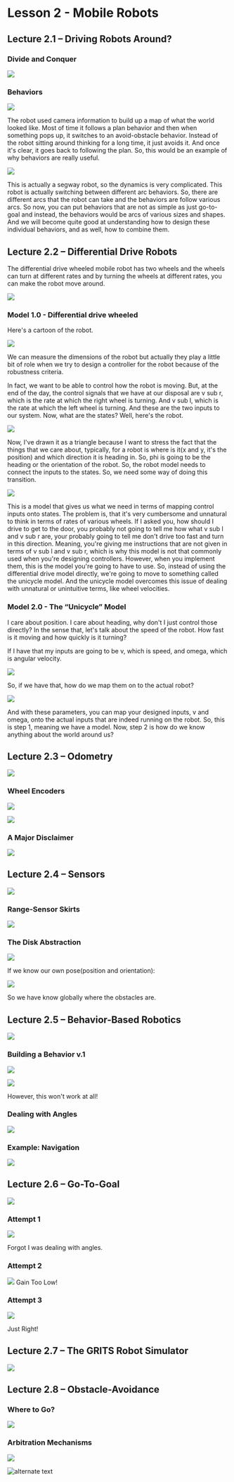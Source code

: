 ﻿# Lesson 2 - Mobile Robots

## Lecture 2.1 – Driving Robots Around?

### Divide and Conquer

![](pic200.png)

### Behaviors

![](pic201.png)

The robot used camera information to build up a map of what the world looked like. Most of time it follows a plan behavior and then when something pops up, it switches to an avoid-obstacle behavior. Instead of the robot sitting around thinking for a long time, it just avoids it. And once it's clear, it goes back to following the plan. So, this would be an example of why behaviors are really useful. 

![](pic202.png)

This is actually a segway robot, so the dynamics is very complicated. This robot is actually switching between different arc behaviors. So, there are different arcs that the robot can take and the behaviors are follow various arcs. So now, you can put behaviors that are not as simple as just go-to-goal and instead, the behaviors would be arcs of various sizes and shapes. And we will become quite good at understanding how to design these individual behaviors, and as well, how to combine them.

## Lecture 2.2 – Differential Drive Robots

The differential drive wheeled mobile robot has two wheels and the wheels can turn at different rates and by turning the wheels at different rates, you can make the robot move around.

![](pic203.png)

### Model 1.0 - Differential drive wheeled

Here's a cartoon of the robot.

![](pic204.png)

We can measure the dimensions of the robot but actually they play a little bit of role when we try to design a controller for the robot because of the robustness criteria. 

In fact, we want to be able to control how the robot is moving. But, at the end of the day, the control signals that we have at our disposal are v sub r, which is the rate at which the right wheel is turning. And v sub l, which is the rate at which the left wheel is turning. And these are the two inputs to our system. Now, what are the states? Well, here's the robot. 

![](pic205.png)

Now, I've drawn it as a triangle because I want to stress the fact that the things that we care about, typically, for a robot is where is it(x and y, it's the position) and which direction it is heading in. So, phi is going to be the heading or the orientation of the robot. So, the robot model needs to connect the inputs to the states. So, we need some way of doing this transition. 

![](pic206.png)

This is a model that gives us what we need in terms of mapping control inputs onto states. The problem is, that it's very cumbersome and unnatural to think in terms of rates of various wheels. If I asked you, how should I drive to get to the door, you probably not going to tell me how what v sub l and v sub r are, your probably going to tell me don't drive too fast and turn in this direction. Meaning, you're giving me instructions that are not given in terms of v sub l and v sub r, which is why this model is not that commonly used when you're designing controllers. However, when you implement them, this is the model you're going to have to use. So, instead of using the differential drive model directly, we're going to move to something called the unicycle model. And the unicycle model overcomes this issue of dealing with unnatural or unintuitive terms, like wheel velocities. 

### Model 2.0 - The “Unicycle” Model

I care about position. I care about heading, why don't I just control those directly? In the sense that, let's talk
about the speed of the robot. How fast is it moving and how quickly is it turning?

If I have that my inputs are going to be v, which is speed, and omega, which is angular velocity.

![](pic207.png)

So, if we have that, how do we map them on to the actual robot?

![](pic208.png)

And with these parameters, you can map your designed inputs, v and omega, onto the actual inputs that are indeed running on the robot. So, this is step 1, meaning we have a model. Now, step 2 is how do we know anything about
the world around us?

## Lecture 2.3 – Odometry

![](pic209.png)

### Wheel Encoders

![](pic210.png)

![](pic211.png)

### A Major Disclaimer

![](pic212.png)


## Lecture 2.4 – Sensors

![](pic213.png)

### Range-Sensor Skirts

![](pic214.png)

### The Disk Abstraction

![](pic215.png)

If we know our own pose(position and orientation):
 
![](pic216.png)

So we have know globally where the obstacles are.


## Lecture 2.5 – Behavior-Based Robotics

![](pic217.png)

### Building a Behavior v.1

![](pic218.png)

![](pic219.png)

However, this won't work at all!

### Dealing with Angles

![](pic220.png)

### Example: Navigation

![](pic221.png)


## Lecture 2.6 – Go-To-Goal



![](pic222.png)

### Attempt 1

![](pic223.png)

Forgot I was dealing with angles.

### Attempt 2

![](pic229.png)
Gain Too Low!

### Attempt 3

![](pic224.png)

Just Right!


## Lecture 2.7 – The GRITS Robot Simulator

![](pic225.png)

## Lecture 2.8 – Obstacle-Avoidance

### Where to Go?

![](pic226.png)


### Arbitration Mechanisms

![](pic227.png)

![alternate text](https://sourceforge.net/images/icon_linux.gif)